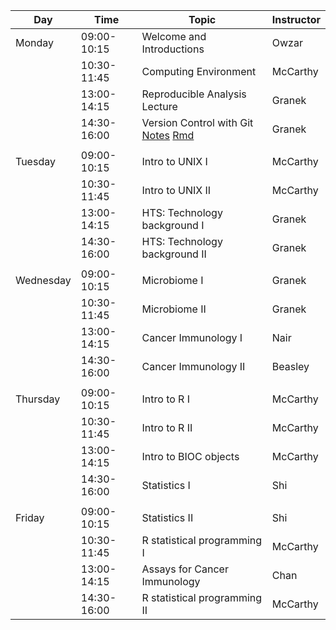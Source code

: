 | Day       | Time        | Topic                                                                                                                                                           | Instructor |
|-----------|-------------|-----------------------------------------------------------------------------------------------------------------------------------------------------------------|------------|
| Monday    | 09:00-10:15 | Welcome and Introductions                                                                                                                                       | Owzar      |
|           | 10:30-11:45 | Computing Environment                                                                                                                                           | McCarthy   |
|           | 13:00-14:15 | Reproducible Analysis Lecture                                                                                                                                   | Granek     |
|           | 14:30-16:00 | Version Control with Git [Notes](../computing/reproducible/reproducible_research_lecture.md) [Rmd](../computing/reproducible/reproducible_research_lecture.Rmd) | Granek     |
|           |             |                                                                                                                                                                 |            |
| Tuesday   | 09:00-10:15 | Intro to UNIX I                                                                                                                                                 | McCarthy   |
|           | 10:30-11:45 | Intro to UNIX II                                                                                                                                                | McCarthy   |
|           | 13:00-14:15 | HTS: Technology background I                                                                                                                                    | Granek     |
|           | 14:30-16:00 | HTS: Technology background II                                                                                                                                   | Granek     |
|           |             |                                                                                                                                                                 |            |
| Wednesday | 09:00-10:15 | Microbiome I                                                                                                                                                    | Granek     |
|           | 10:30-11:45 | Microbiome II                                                                                                                                                   | Granek     |
|           | 13:00-14:15 | Cancer Immunology I                                                                                                                                             | Nair       |
|           | 14:30-16:00 | Cancer Immunology II                                                                                                                                            | Beasley    |
|           |             |                                                                                                                                                                 |            |
| Thursday  | 09:00-10:15 | Intro to R I                                                                                                                                                    | McCarthy   |
|           | 10:30-11:45 | Intro to R II                                                                                                                                                   | McCarthy   |
|           | 13:00-14:15 | Intro to BIOC objects                                                                                                                                           | McCarthy   |
|           | 14:30-16:00 | Statistics I                                                                                                                                                    | Shi        |
|           |             |                                                                                                                                                                 |            |
| Friday    | 09:00-10:15 | Statistics II                                                                                                                                                   | Shi        |
|           | 10:30-11:45 | R statistical programming I                                                                                                                                     | McCarthy   |
|           | 13:00-14:15 | Assays for Cancer Immunology                                                                                                                                    | Chan       |
|           | 14:30-16:00 | R statistical programming II                                                                                                                                    | McCarthy   |
